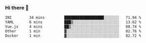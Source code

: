 ### Hi there 👋

<!--
**urzz/urzz** is a ✨ _special_ ✨ repository because its `README.md` (this file) appears on your GitHub profile.

Here are some ideas to get you started:

- 🔭 I’m currently working on ...
- 🌱 I’m currently learning ...
- 👯 I’m looking to collaborate on ...
- 🤔 I’m looking for help with ...
- 💬 Ask me about ...
- 📫 How to reach me: ...
- 😄 Pronouns: ...
- ⚡ Fun fact: ...
-->

<!--START_SECTION:waka-->

```txt
INI        34 mins         ██████████████████░░░░░░░   71.94 %
YAML       6 mins          ███▒░░░░░░░░░░░░░░░░░░░░░   13.62 %
Vue.js     4 mins          ██▒░░░░░░░░░░░░░░░░░░░░░░   08.74 %
Other      1 min           ▓░░░░░░░░░░░░░░░░░░░░░░░░   02.76 %
Docker     1 min           ▓░░░░░░░░░░░░░░░░░░░░░░░░   02.72 %
```

<!--END_SECTION:waka-->
